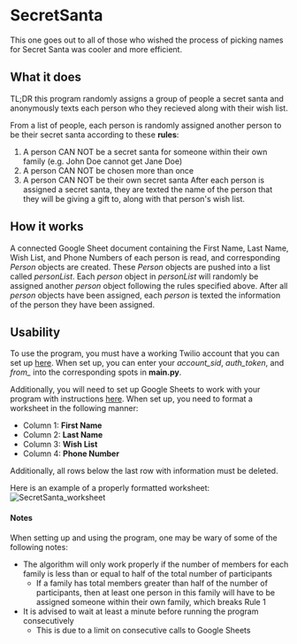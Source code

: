# SecretSanta
This one goes out to all of those who wished the process of picking names for Secret Santa was cooler and more efficient.

## What it does
TL;DR this program randomly assigns a group of people a secret santa and anonymously texts each person who they recieved along with their wish list.

From a list of people, each person is randomly assigned another person to be their secret santa according to these **rules**:
1. A person CAN NOT be a secret santa for someone within their own family (e.g. John Doe cannot get Jane Doe)
2. A person CAN NOT be chosen more than once
3. A person CAN NOT be their own secret santa
After each person is assigned a secret santa, they are texted the name of the person that they will be giving a gift to, along with that person's wish list.

## How it works
A connected Google Sheet document containing the First Name, Last Name, Wish List, and Phone Numbers of each person is read, and corresponding *Person* objects are created.
These *Person* objects are pushed into a list called *personList*. Each *person* object in *personList* will randomly be assigned another *person* object following the rules
specified above. After all *person* objects have been assigned, each *person* is texted the information of the person they have been assigned.

## Usability
To use the program, you must have a working Twilio account that you can set up [here](https://www.twilio.com/docs/sms). When set up, you can enter your *account_sid*, *auth_token*, and *from_* into the corresponding spots in **main.py**.

Additionally, you will need to set up Google Sheets to work with your program with instructions [here](https://www.youtube.com/watch?v=bu5wXjz2KvU&ab_channel=PrettyPrinted).
When set up, you need to format a worksheet in the following manner:
- Column 1: **First Name**
- Column 2: **Last Name**
- Column 3: **Wish List**
- Column 4: **Phone Number**

Additionally, all rows below the last row with information must be deleted.

Here is an example of a properly formatted worksheet:
![SecretSanta_worksheet](https://user-images.githubusercontent.com/56098325/149064533-5a772b79-753f-4c35-859e-60521d00ecf8.png)

#### Notes
When setting up and using the program, one may be wary of some of the following notes:
- The algorithm will only work properly if the number of members for each family is less than or equal to half of the total number of participants
  - If a family has total members greater than half of the number of participants, then at least one person in this family will have to be assigned someone within their own
    family, which breaks Rule 1
- It is advised to wait at least a minute before running the program consecutively
  - This is due to a limit on consecutive calls to Google Sheets

